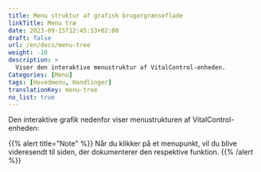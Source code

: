 ```yaml
---
title: Menu struktur af grafisk brugergrænseflade
linkTitle: Menu træ
date: 2023-09-15T12:45:53+02:00
draft: false
url: /en/docs/menu-tree
weight: -10
description: >
  Viser den interaktive menustruktur af VitalControl-enheden.
Categories: [Menu]
tags: [Hovedmenu, Handlinger]
translationKey: menu-tree
no_list: true
---
```


Den interaktive grafik nedenfor viser menustrukturen af VitalControl-enheden:

{{% alert title="Note" %}}
Når du klikker på et menupunkt, vil du blive videresendt til siden, der dokumenterer den respektive funktion.
{{% /alert %}}

<object data="menu-tree.svg" type="image/svg+xml" width="1100" >
</object>
